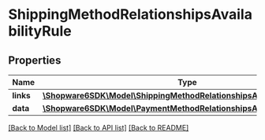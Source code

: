 # ShippingMethodRelationshipsAvailabilityRule

## Properties
Name | Type | Description | Notes
------------ | ------------- | ------------- | -------------
**links** | [**\Shopware6SDK\Model\ShippingMethodRelationshipsAvailabilityRuleLinks**](ShippingMethodRelationshipsAvailabilityRuleLinks.md) |  | [optional] 
**data** | [**\Shopware6SDK\Model\PaymentMethodRelationshipsAvailabilityRuleData**](PaymentMethodRelationshipsAvailabilityRuleData.md) |  | [optional] 

[[Back to Model list]](../../README.md#documentation-for-models) [[Back to API list]](../../README.md#documentation-for-api-endpoints) [[Back to README]](../../README.md)

